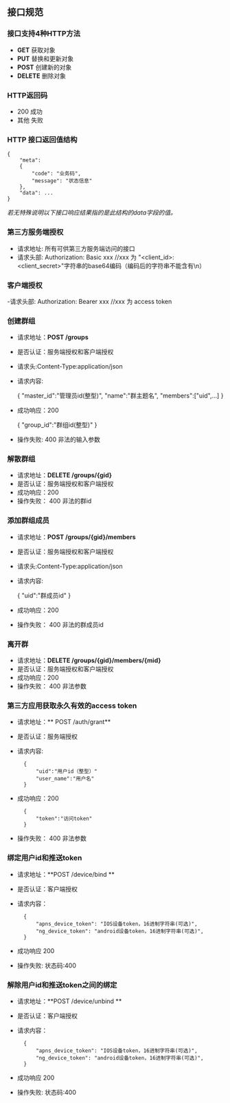 
## 接口规范
### 接口支持4种HTTP方法

- **GET** 获取对象
- **PUT** 替换和更新对象
- **POST** 创建新的对象
- **DELETE** 删除对象

### HTTP返回码

- 200 成功
- 其他 失败

### HTTP 接口返回值结构

    {
        "meta": 
        {
            "code": "业务码",
            "message": "状态信息"
        },
        "data": ...
    }

*若无特殊说明以下接口响应结果指的是此结构的data字段的值。*


### 第三方服务端授权
- 请求地址: 所有可供第三方服务端访问的接口
- 请求头部: Authorization: Basic xxx  //xxx 为 "<client_id>:<client_secret>"字符串的base64编码（编码后的字符串不能含有\n）


### 客户端授权
-请求头部: Authorization: Bearer xxx  //xxx 为 access token

### 创建群组
- 请求地址：**POST /groups**
- 是否认证：服务端授权和客户端授权
- 请求头:Content-Type:application/json
- 请求内容:


     {
        "master_id":"管理员id(整型)",
        "name":"群主题名",
        "members":["uid",...]
     }


- 成功响应：200

    {
        "group_id":"群组id(整型)"
    }


- 操作失败:
  400 非法的输入参数

### 解散群组
- 请求地址：**DELETE /groups/{gid}**
- 是否认证：服务端授权和客户端授权
- 成功响应：200
- 操作失败：
  400 非法的群id

### 添加群组成员
- 请求地址：**POST /groups/{gid}/members**
- 是否认证：服务端授权和客户端授权
- 请求头:Content-Type:application/json
- 请求内容:

    {
        "uid":"群成员id"
    }

- 成功响应：200
- 操作失败：
  400 非法的群成员id

### 离开群
- 请求地址：**DELETE /groups/{gid}/members/{mid}**
- 是否认证：服务端授权和客户端授权
- 成功响应：200
- 操作失败：
  400 非法参数


### 第三方应用获取永久有效的access token
- 请求地址：** POST /auth/grant**
- 是否认证：服务端授权
- 请求内容:

        {
            "uid":"用户id（整型）"
            "user_name":"用户名"
        }
        
- 成功响应：200

        {
            "token":"访问token"
        }
    
- 操作失败：
  400 非法参数


### 绑定用户id和推送token
- 请求地址：**POST /device/bind **
- 是否认证：客户端授权
- 请求内容：

        {
            "apns_device_token": "IOS设备token，16进制字符串(可选)",
            "ng_device_token": "android设备token，16进制字符串(可选)",
        }

- 成功响应 200

- 操作失败:
状态码:400

### 解除用户id和推送token之间的绑定
- 请求地址：**POST /device/unbind **
- 是否认证：客户端授权
- 请求内容：

        {
            "apns_device_token": "IOS设备token，16进制字符串(可选)",
            "ng_device_token": "android设备token，16进制字符串(可选)",
        }

- 成功响应 200

- 操作失败:
状态码:400
